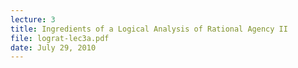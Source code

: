 ```yaml
---
lecture: 3
title: Ingredients of a Logical Analysis of Rational Agency II
file: lograt-lec3a.pdf
date: July 29, 2010
---
```



